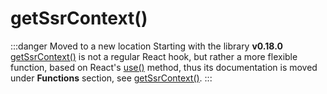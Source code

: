# getSsrContext()

:::danger Moved to a new location
Starting with the library **v0.18.0** [getSsrContext()] is not a regular React
hook, but rather a more flexible function, based on React's [use()] method, thus
its documentation is moved under **Functions** section, see [getSsrContext()].
:::

[getSsrContext()]: /docs/api/functions/getssrcontext
[use()]: https://react.dev/reference/react/use
